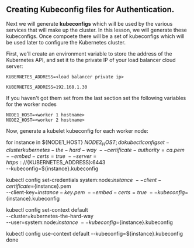 

## Creating Kubeconfig files for Authentication. 

Next we will generate **kubeconfigs** which will be used by the various services that will make up the cluster. In this lesson, we will generate these kubeconfigs. Once compoete there will be a set of kubeconfigs which will be used later to configure the Kubernetes cluster.
 
First, we'll create an environment variable to store the address of the Kubernetes API, and set it to the private IP of your load balancer cloud server:
```
KUBERNETES_ADDRESS=<load balancer private ip>

KUBERNETES_ADDRESS=192.168.1.30
```
If you haven't got them set from the last section set the following variables for the worker nodes
```
NODE1_HOST=<worker 1 hostname> 
NODE2_HOST=<worker 2 hostname>
```
Now, generate a kubelet kubeconfig for each worker node:

for instance in ${NODE1_HOST} ${NODE2_HOST} ; do
  kubectl config set-cluster kubernetes-the-hard-way \
    --certificate-authority=ca.pem \
    --embed-certs=true \
    --server=https://${KUBERNETES_ADDRESS}:6443 \
    --kubeconfig=${instance}.kubeconfig

  kubectl config set-credentials system:node:${instance} \
    --client-certificate=${instance}.pem \
    --client-key=${instance}-key.pem \
    --embed-certs=true \
    --kubeconfig=${instance}.kubeconfig

  kubectl config set-context default \
    --cluster=kubernetes-the-hard-way \
    --user=system:node:${instance} \
    --kubeconfig=${instance}.kubeconfig

  kubectl config use-context default --kubeconfig=${instance}.kubeconfig
done
